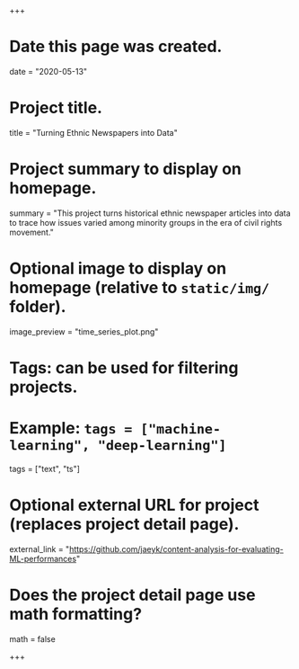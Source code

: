 +++
# Date this page was created.
date = "2020-05-13"

# Project title.
title = "Turning Ethnic Newspapers into Data"

# Project summary to display on homepage.
summary = "This project turns historical ethnic newspaper articles into data to trace how issues varied among minority groups in the era of civil rights movement."

# Optional image to display on homepage (relative to `static/img/` folder).
image_preview = "time_series_plot.png"

# Tags: can be used for filtering projects.
# Example: `tags = ["machine-learning", "deep-learning"]`
tags = ["text", "ts"]

# Optional external URL for project (replaces project detail page).
external_link = "https://github.com/jaeyk/content-analysis-for-evaluating-ML-performances"

# Does the project detail page use math formatting?
math = false

+++

